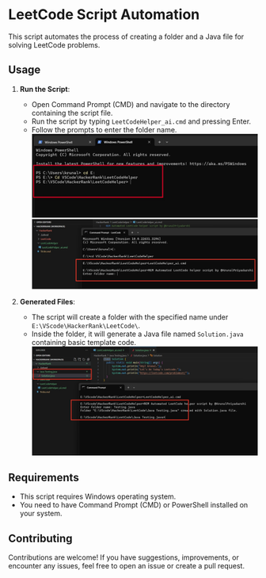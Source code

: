 # LeetCode Script Automation

This script automates the process of creating a folder and a Java file for solving LeetCode problems.

## Usage

1. **Run the Script**: 
   - Open Command Prompt (CMD) and navigate to the directory containing the script file.
   - Run the script by typing `LeetCodeHelper_ai.cmd` and pressing Enter.
   - Follow the prompts to enter the folder name.
     ![Step 2](Imgs/leetcodeHelper_Step2.jpg)
     ![Step 3](Imgs/leetcodeHelper_Step3.jpg)

2. **Generated Files**:
   - The script will create a folder with the specified name under `E:\VScode\HackerRank\LeetCode\`.
   - Inside the folder, it will generate a Java file named `Solution.java` containing basic template code.
    ![Step 4](Imgs/leetcodeHelper_Step4.jpg)

## Requirements

- This script requires Windows operating system.
- You need to have Command Prompt (CMD) or PowerShell installed on your system.

## Contributing

Contributions are welcome! If you have suggestions, improvements, or encounter any issues, feel free to open an issue or create a pull request.

